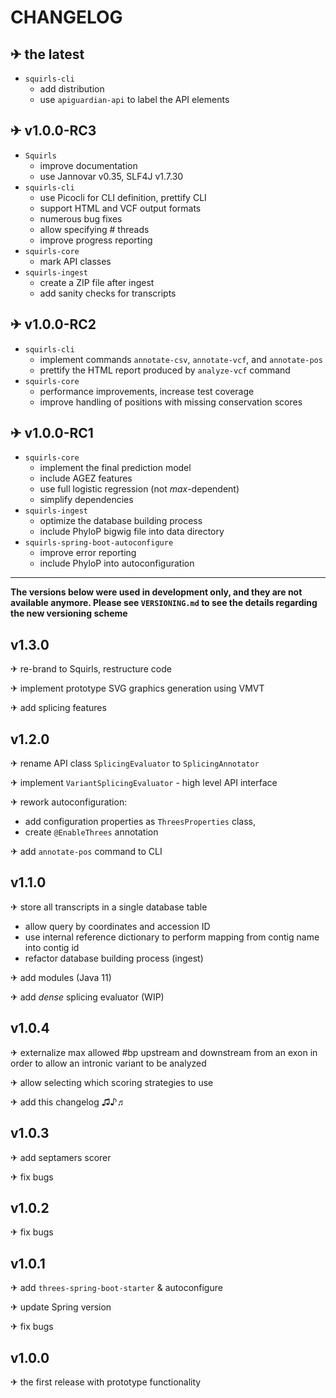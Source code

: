# CHANGELOG

## ✈ the latest

- `squirls-cli`
    - add distribution
    - use `apiguardian-api` to label the API elements

## ✈ v1.0.0-RC3

- `Squirls`
    - improve documentation
    - use Jannovar v0.35, SLF4J v1.7.30
- `squirls-cli`
    - use Picocli for CLI definition, prettify CLI
    - support HTML and VCF output formats
    - numerous bug fixes
    - allow specifying # threads
    - improve progress reporting
- `squirls-core`
    - mark API classes
- `squirls-ingest`
    - create a ZIP file after ingest
    - add sanity checks for transcripts

## ✈ v1.0.0-RC2

- `squirls-cli`
    - implement commands `annotate-csv`, `annotate-vcf`, and `annotate-pos`
    - prettify the HTML report produced by `analyze-vcf` command
- `squirls-core`
    - performance improvements, increase test coverage
    - improve handling of positions with missing conservation scores

## ✈ v1.0.0-RC1

- `squirls-core`
    - implement the final prediction model
    - include AGEZ features
    - use full logistic regression (not *max*-dependent)
    - simplify dependencies
- `squirls-ingest`
    - optimize the database building process
    - include PhyloP bigwig file into data directory
- `squirls-spring-boot-autoconfigure`
    - improve error reporting
    - include PhyloP into autoconfiguration

---
**The versions below were used in development only, and they are not available anymore. Please see `VERSIONING.md` to
see the details regarding the new versioning scheme**

## v1.3.0

✈ re-brand to Squirls, restructure code

✈ implement prototype SVG graphics generation using VMVT

✈ add splicing features

## v1.2.0

✈ rename API class `SplicingEvaluator` to `SplicingAnnotator`

✈ implement `VariantSplicingEvaluator` - high level API interface

✈ rework autoconfiguration:

- add configuration properties as `ThreesProperties` class,
- create `@EnableThrees` annotation

✈ add `annotate-pos` command to CLI

## v1.1.0

✈ store all transcripts in a single database table

- allow query by coordinates and accession ID
- use internal reference dictionary to perform mapping from contig name into contig id
- refactor database building process (ingest)

✈ add modules (Java 11)

✈ add *dense* splicing evaluator (WIP)

## v1.0.4

✈ externalize max allowed #bp upstream and downstream from an exon in order to allow an intronic variant to be analyzed

✈ allow selecting which scoring strategies to use

✈ add this changelog ♫♪♬

## v1.0.3

✈ add septamers scorer

✈ fix bugs

## v1.0.2

✈ fix bugs

## v1.0.1

✈ add `threes-spring-boot-starter` & autoconfigure

✈ update Spring version

✈ fix bugs

## v1.0.0

✈ the first release with prototype functionality